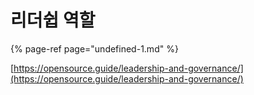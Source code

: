# 리더쉽 역할

{% page-ref page="undefined-1.md" %}

[https://opensource.guide/leadership-and-governance/](https://opensource.guide/leadership-and-governance/)

